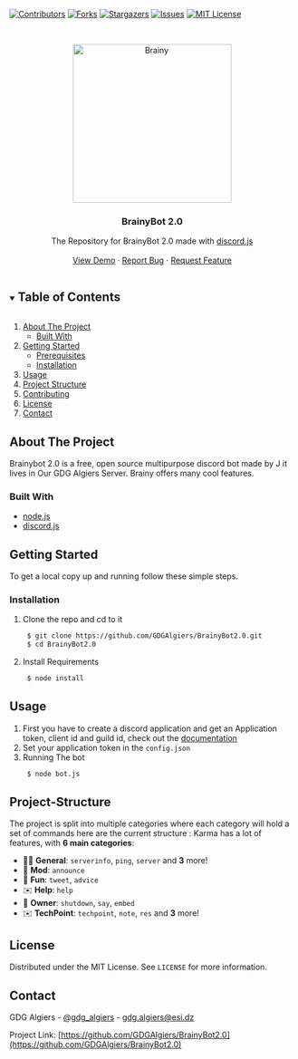 [![Contributors][contributors-shield]][contributors-url]
[![Forks][forks-shield]][forks-url]
[![Stargazers][stars-shield]][stars-url]
[![Issues][issues-shield]][issues-url]
[![MIT License][license-shield]][license-url]

<!-- PROJECT LOGO -->
<br />
<p align="center">
  <a href="https://github.com/GDGAlgiers/BrainyBot">
    <img src="images/Brainy.jpg" alt="Brainy" width="280" height="280" >
  </a>

  <h3 align="center">BrainyBot 2.0</h3>

  <p align="center">
The Repository for BrainyBot 2.0 made with 
    <a href="https://discordjs.guide/">discord.js</a>
    <br />
    <br />
    <a href="https://github.com/GDGAlgiers/BrainyBot">View Demo</a>
    ·
    <a href="https://github.com/GDGAlgiers/BrainyBot/issues">Report Bug</a>
    ·
    <a href="https://github.com/GDGAlgiers/BrainyBot/issues">Request Feature</a>
  </p>
</p>

<!-- TABLE OF CONTENTS -->
<details open="open">
  <summary><h2 style="display: inline-block">Table of Contents</h2></summary>
  <ol>
    <li>
      <a href="#about-the-project">About The Project</a>
      <ul>
        <li><a href="#built-with">Built With</a></li>
      </ul>
    </li>
    <li>
      <a href="#getting-started">Getting Started</a>
      <ul>
        <li><a href="#prerequisites">Prerequisites</a></li>
        <li><a href="#installation">Installation</a></li>
      </ul>
    </li>
    <li><a href="#usage">Usage</a></li>
    <li><a href="#project-structure">Project Structure</a></li>
    <li><a href="#contributing">Contributing</a></li>
    <li><a href="#license">License</a></li>
    <li><a href="#contact">Contact</a></li>
  </ol>
</details>



<!-- ABOUT THE PROJECT -->
## About The Project
Brainybot 2.0 is a free, open source multipurpose discord bot made by J it lives in Our GDG Algiers Server. Brainy offers many cool features. 


### Built With

* [node.js](https://nodejs.org/)
* [discord.js ](https://discordjs.guide/)


<!-- GETTING STARTED -->
## Getting Started

To get a local copy up and running follow these simple steps.



### Installation

1. Clone the repo and cd to it
   ```sh
    $ git clone https://github.com/GDGAlgiers/BrainyBot2.0.git 
    $ cd BrainyBot2.0
   ```
2. Install Requirements
   ```sh
    $ node install
   ```

<!-- USAGE EXAMPLES -->
## Usage

1. First you have to create a discord application and get an Application token, client id and guild id, check out the [documentation](https://discordjs.guide/#before-you-begin)
2. Set your application token in the `config.json`
3. Running The bot
   ```sh
    $ node bot.js 
   ```



<!-- PROJECT STRUCTURE -->
## Project-Structure
The project is split into multiple categories where each category will hold a set of commands here are the current structure :
Karma has a lot of features, with **6 main categories**:


*   👩‍💼 **General**: `serverinfo`, `ping`, `server` and **3** more! 
*   🤖 **Mod**: `announce` 
*   👻 **Fun**: `tweet`, `advice`
*   ✉️ **Help**: `help`
*   👑 **Owner**: `shutdown`, `say`, `embed`
*   ✉️ **TechPoint**: `techpoint`, `note`, `res` and **3** more! 

<!-- LICENSE -->
## License

Distributed under the MIT License. See `LICENSE` for more information.

<!-- CONTACT -->
## Contact

GDG Algiers - [@gdg_algiers](https://twitter.com/gdg_algiers) - gdg.algiers@esi.dz

Project Link: [https://github.com/GDGAlgiers/BrainyBot2.0](https://github.com/GDGAlgiers/BrainyBot2.0)


<!-- MARKDOWN LINKS & IMAGES -->
<!-- https://www.markdownguide.org/basic-syntax/#reference-style-links -->
[contributors-shield]: https://img.shields.io/github/contributors/GDGAlgiers/BrainyBot.svg?style=for-the-badge
[contributors-url]: https://github.com/GDGAlgiers/BrainyBot2.0/graphs/contributors
[forks-shield]: https://img.shields.io/github/forks/GDGAlgiers/BrainyBot.svg?style=for-the-badge
[forks-url]: https://github.com/GDGAlgiers/BrainyBot2.0/network/members
[stars-shield]: https://img.shields.io/github/stars/GDGAlgiers/BrainyBot.svg?style=for-the-badge
[stars-url]: https://github.com/GDGAlgiers/BrainyBot2.0/stargazers
[issues-shield]: https://img.shields.io/github/issues2.0/GDGAlgiers/BrainyBot.svg?style=for-the-badge
[issues-url]: https://github.com/GDGAlgiers/BrainyBot2.0/issues
[license-shield]: https://img.shields.io/github/license/GDGAlgiers/BrainyBot.svg?style=for-the-badge
[license-url]: https://github.com/GDGAlgiers/BrainyBot2.0/blob/master/LICENSE.txt
